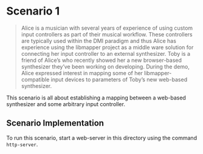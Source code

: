 # Scenario 1

> Alice is a musician with several years of experience of using custom input controllers as part of their musical workflow. These controllers are typically used within the DMI paradigm and thus Alice has experience using the libmapper project as a middle ware solution for connecting her input controller to an external synthesizer. Toby is a friend of Alice’s who recently showed her a new browser-based synthesizer they’ve been working on developing. During the demo, Alice expressed interest in mapping some of her libmapper-compatible input devices to parameters of Toby’s new web-based synthesizer.

This scenario is all about establishing a mapping between a web-based synthesizer and some arbitrary input controller.

## Scenario Implementation

To run this scenario, start a web-server in this directory using the command `http-server`.
